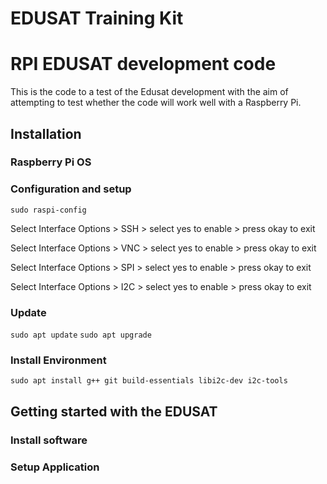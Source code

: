 # EDUSAT Training Kit
# RPI EDUSAT development code
This is the code to a test of the Edusat development with the aim of attempting to test whether the code will work well with a Raspberry Pi.

## Installation
### Raspberry Pi OS

### Configuration and setup
`sudo raspi-config`

Select Interface Options > SSH > select yes to enable > press okay to exit

Select Interface Options > VNC > select yes to enable > press okay to exit

Select Interface Options > SPI > select yes to enable > press okay to exit

Select Interface Options > I2C > select yes to enable > press okay to exit


### Update
`sudo apt update`
`sudo apt upgrade`

### Install Environment
`sudo apt install g++ git build-essentials libi2c-dev i2c-tools`

## Getting started with the EDUSAT
### Install software
### Setup Application


